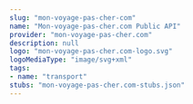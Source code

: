 ```yaml
---
slug: "mon-voyage-pas-cher-com"
name: "Mon-voyage-pas-cher.com Public API"
provider: "mon-voyage-pas-cher.com"
description: null
logo: "mon-voyage-pas-cher.com-logo.svg"
logoMediaType: "image/svg+xml"
tags:
- name: "transport"
stubs: "mon-voyage-pas-cher.com-stubs.json"
---
```

